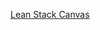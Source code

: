 [Lean Stack Canvas](https://docs.google.com/presentation/d/1kXJq41CYIfQtPOo0M_FB-fMCyqM2KsPHuYkvq-N7udw/edit#slide=id.gc8216bd24_20_0)
